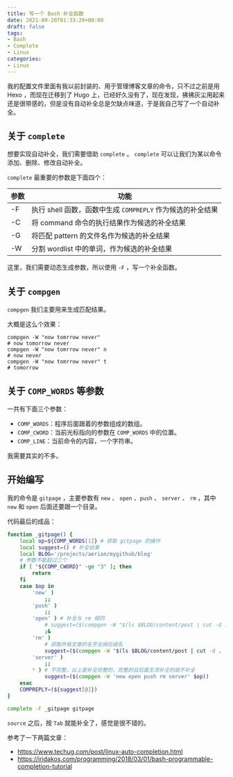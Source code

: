 ```yaml
---
title: 写一个 Bash 补全函数
date: 2021-09-20T01:33:29+08:00
draft: false
tags:
- Bash
- Complete
- Linux
categories:
- Linux
---
```


我的配置文件里面有我以前封装的、用于管理博客文章的命令，只不过之前是用 Hexo ，而现在迁移到了 Hugo 上，已经好久没有了，现在发现，拂拂灰尘用起来还是很带感的，但是没有自动补全总是欠缺点味道，于是我自己写了一个自动补全。

## 关于 `complete`

想要实现自动补全，我们需要借助 `complete` 。 `complete` 可以让我们为某以命令添加、删除、修改自动补全。

`complete` 最重要的参数是下面四个：

| 参数 | 功能                                                       |
| ---- | ---------------------------------------------------------- |
| -F   | 执行 shell 函数，函数中生成 `COMPREPLY` 作为候选的补全结果 |
| -C   | 将 command 命令的执行结果作为候选的补全结果                |
| -G   | 将匹配 pattern 的文件名作为候选的补全结果                  |
| -W   | 分割 wordlist 中的单词，作为候选的补全结果                 |

这里，我们需要动态生成参数，所以使用 `-F` ，写一个补全函数。

## 关于 `compgen`

`compgen` 我们主要用来生成匹配结果。

大概是这么个效果：

``` shell
compgen -W "now tomrrow never" 
# now tomorrow never
compgen -W "now tomrrow never" n
# now never
compgen -W "now tomrrow never" t
# tomorrow
```

## 关于 `COMP_WORDS` 等参数

一共有下面三个参数：

- `COMP_WORDS`：程序后面跟着的参数组成的数组。
- `COMP_CWORD`：当前光标指向的参数在 `COMP_WORDS` 中的位置。
- `COMP_LINE`：当前命令的内容，一个字符串。

我需要其实的不多。

## 开始编写

我的命令是 `gitpage` ，主要参数有 `new` 、 `open` 、`push` 、 `server`  、  `rm` ，其中 `new` 和 `open` 后面还要跟一个目录。

代码最后的成品：

``` bash
function _gitpage() {
    local op=${COMP_WORDS[1]} # 获取 gitpage 的操作
    local suggest=() # 补全结果
    local BLOG='/projects/aerian/mygithub/blog'
    # 参数不能超过三个
    if [ "${COMP_CWORD}" -ge "3" ]; then
        return
    fi
    case $op in
        'new' )
            ;;
        'push' )
            ;;
        'open' ) # 补全与 rm 相同
            # suggest=($(compgen -W "$(ls $BLOG/content/post | cut -d . -f1)" ${COMP_WORDS[2]}));;
            ;&
        'rm' )
        	# 获取所有文章的名字去掉后缀名
            suggest=($(compgen -W "$(ls $BLOG/content/post | cut -d . -f1)" ${COMP_WORDS[COMP_CWORD-1]}));;
        'server' )
            ;;
        * ) # 不完整，以上是补全完整的，完整的且后面无须补全的就不补全
            suggest=($(compgen -W 'new open push rm server' $op))
    esac
    COMPREPLY=(${suggest[@]})
}

complete -F _gitpage gitpage

```

`source` 之后，按 `Tab` 就能补全了，感觉是很不错的。

参考了一下两篇文章：

- https://www.techug.com/post/linux-auto-completion.html
- https://iridakos.com/programming/2018/03/01/bash-programmable-completion-tutorial
